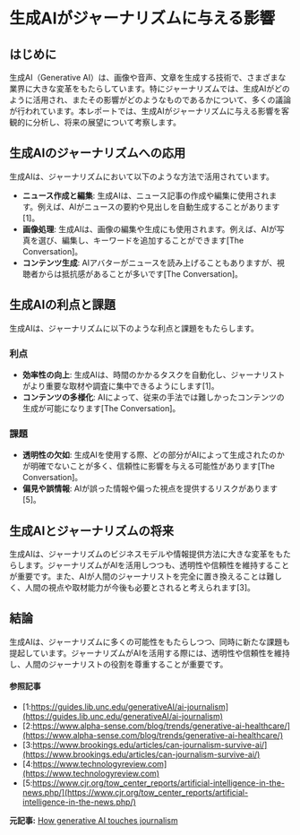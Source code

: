# 生成AIがジャーナリズムに与える影響

## はじめに

生成AI（Generative AI）は、画像や音声、文章を生成する技術で、さまざまな業界に大きな変革をもたらしています。特にジャーナリズムでは、生成AIがどのように活用され、またその影響がどのようなものであるかについて、多くの議論が行われています。本レポートでは、生成AIがジャーナリズムに与える影響を客観的に分析し、将来の展望について考察します。

## 生成AIのジャーナリズムへの応用

生成AIは、ジャーナリズムにおいて以下のような方法で活用されています。

- **ニュース作成と編集**: 生成AIは、ニュース記事の作成や編集に使用されます。例えば、AIがニュースの要約や見出しを自動生成することがあります[1]。
- **画像処理**: 生成AIは、画像の編集や生成にも使用されます。例えば、AIが写真を選び、編集し、キーワードを追加することができます[The Conversation]。
- **コンテンツ生成**: AIアバターがニュースを読み上げることもありますが、視聴者からは抵抗感があることが多いです[The Conversation]。

## 生成AIの利点と課題

生成AIは、ジャーナリズムに以下のような利点と課題をもたらします。

### 利点
- **効率性の向上**: 生成AIは、時間のかかるタスクを自動化し、ジャーナリストがより重要な取材や調査に集中できるようにします[1]。
- **コンテンツの多様化**: AIによって、従来の手法では難しかったコンテンツの生成が可能になります[The Conversation]。

### 課題
- **透明性の欠如**: 生成AIを使用する際、どの部分がAIによって生成されたのかが明確でないことが多く、信頼性に影響を与える可能性があります[The Conversation]。
- **偏見や誤情報**: AIが誤った情報や偏った視点を提供するリスクがあります[5]。

## 生成AIとジャーナリズムの将来

生成AIは、ジャーナリズムのビジネスモデルや情報提供方法に大きな変革をもたらします。ジャーナリズムがAIを活用しつつも、透明性や信頼性を維持することが重要です。また、AIが人間のジャーナリストを完全に置き換えることは難しく、人間の視点や取材能力が今後も必要とされると考えられます[3]。

## 結論

生成AIは、ジャーナリズムに多くの可能性をもたらしつつ、同時に新たな課題も提起しています。ジャーナリズムがAIを活用する際には、透明性や信頼性を維持し、人間のジャーナリストの役割を尊重することが重要です。

#### 参照記事
- [1:https://guides.lib.unc.edu/generativeAI/ai-journalism](https://guides.lib.unc.edu/generativeAI/ai-journalism)
- [2:https://www.alpha-sense.com/blog/trends/generative-ai-healthcare/](https://www.alpha-sense.com/blog/trends/generative-ai-healthcare/)
- [3:https://www.brookings.edu/articles/can-journalism-survive-ai/](https://www.brookings.edu/articles/can-journalism-survive-ai/)
- [4:https://www.technologyreview.com](https://www.technologyreview.com)
- [5:https://www.cjr.org/tow_center_reports/artificial-intelligence-in-the-news.php/](https://www.cjr.org/tow_center_reports/artificial-intelligence-in-the-news.php/)


**元記事:** [How generative AI touches journalism](https://cosmosmagazine.com/australia/how-generative-ai-touches-journalism/)